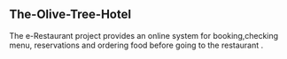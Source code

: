 ## The-Olive-Tree-Hotel ##
The e-Restaurant project provides an online system for booking,checking menu, reservations and ordering food before going to the restaurant .
